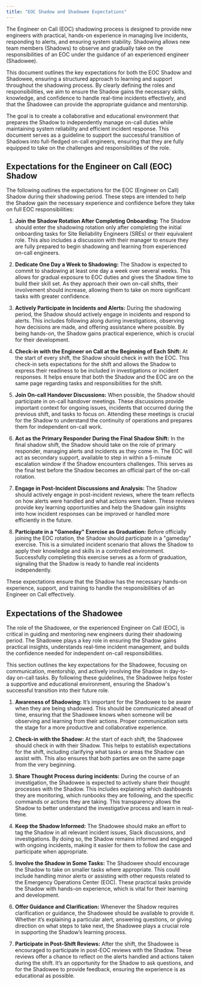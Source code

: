 ```yaml
---
title: "EOC Shadow and Shadowee Expectations"
---
```


The Engineer on Call (EOC) shadowing process is designed to provide new engineers with practical, hands-on experience in managing live incidents, responding to alerts, and ensuring system stability. Shadowing allows new team members (Shadows) to observe and gradually take on the responsibilities of an EOC under the guidance of an experienced engineer (Shadowee).

This document outlines the key expectations for both the EOC Shadow and Shadowee, ensuring a structured approach to learning and support throughout the shadowing process. By clearly defining the roles and responsibilities, we aim to ensure the Shadow gains the necessary skills, knowledge, and confidence to handle real-time incidents effectively, and that the Shadowee can provide the appropriate guidance and mentorship.

The goal is to create a collaborative and educational environment that prepares the Shadow to independently manage on-call duties while maintaining system reliability and efficient incident response. This document serves as a guideline to support the successful transition of Shadows into full-fledged on-call engineers, ensuring that they are fully equipped to take on the challenges and responsibilities of the role.

## Expectations for the Engineer on Call (EOC) Shadow

The following outlines the expectations for the EOC (Engineer on Call) Shadow during their shadowing period. These steps are intended to help the Shadow gain the necessary experience and confidence before they take on full EOC responsibilities:

1. **Join the Shadow Rotation After Completing Onboarding:** The Shadow should enter the shadowing rotation only after completing the initial onboarding tasks for Site Reliability Engineers (SREs) or their equivalent role. This also includes a discussion with their manager to ensure they are fully prepared to begin shadowing and learning from experienced on-call engineers.

1. **Dedicate One Day a Week to Shadowing:** The Shadow is expected to commit to shadowing at least one day a week over several weeks. This allows for gradual exposure to EOC duties and gives the Shadow time to build their skill set. As they approach their own on-call shifts, their involvement should increase, allowing them to take on more significant tasks with greater confidence.

1. **Actively Participate in Incidents and Alerts:** During the shadowing period, the Shadow should actively engage in incidents and respond to alerts. This includes following along during investigations, observing how decisions are made, and offering assistance where possible. By being hands-on, the Shadow gains practical experience, which is crucial for their development.

1. **Check-in with the Engineer on Call at the Beginning of Each Shift:** At the start of every shift, the Shadow should check in with the EOC. This check-in sets expectations for the shift and allows the Shadow to express their readiness to be included in investigations or incident responses. It helps ensure that both the Shadow and the EOC are on the same page regarding tasks and responsibilities for the shift.

1. **Join On-call Handover Discussions:** When possible, the Shadow should participate in on-call handover meetings. These discussions provide important context for ongoing issues, incidents that occurred during the previous shift, and tasks to focus on. Attending these meetings is crucial for the Shadow to understand the continuity of operations and prepares them for independent on-call work.

1. **Act as the Primary Responder During the Final Shadow Shift:** In the final shadow shift, the Shadow should take on the role of primary responder, managing alerts and incidents as they come in. The EOC will act as secondary support, available to step in within a 5-minute escalation window if the Shadow encounters challenges. This serves as the final test before the Shadow becomes an official part of the on-call rotation.

1. **Engage in Post-Incident Discussions and Analysis:** The Shadow should actively engage in post-incident reviews, where the team reflects on how alerts were handled and what actions were taken. These reviews provide key learning opportunities and help the Shadow gain insights into how incident responses can be improved or handled more efficiently in the future.

1. **Participate in a "Gameday" Exercise as Graduation:** Before officially joining the EOC rotation, the Shadow should participate in a "gameday" exercise. This is a simulated incident scenario that allows the Shadow to apply their knowledge and skills in a controlled environment. Successfully completing this exercise serves as a form of graduation, signaling that the Shadow is ready to handle real incidents independently.

These expectations ensure that the Shadow has the necessary hands-on experience, support, and training to handle the responsibilities of an Engineer on Call effectively.

## Expectations of the Shadowee

The role of the Shadowee, or the experienced Engineer on Call (EOC), is critical in guiding and mentoring new engineers during their shadowing period. The Shadowee plays a key role in ensuring the Shadow gains practical insights, understands real-time incident management, and builds the confidence needed for independent on-call responsibilities.

This section outlines the key expectations for the Shadowee, focusing on communication, mentorship, and actively involving the Shadow in day-to-day on-call tasks. By following these guidelines, the Shadowee helps foster a supportive and educational environment, ensuring the Shadow's successful transition into their future role.

1. **Awareness of Shadowing:** It’s important for the Shadowee to be aware when they are being shadowed. This should be communicated ahead of time, ensuring that the Shadowee knows when someone will be observing and learning from their actions. Proper communication sets the stage for a more productive and collaborative experience.

1. **Check-in with the Shadow:** At the start of each shift, the Shadowee should check in with their Shadow. This helps to establish expectations for the shift, including clarifying what tasks or areas the Shadow can assist with. This also ensures that both parties are on the same page from the very beginning.

1. **Share Thought Process during incidents:** During the course of an investigation, the Shadowee is expected to actively share their thought processes with the Shadow. This includes explaining which dashboards they are monitoring, which runbooks they are following, and the specific commands or actions they are taking. This transparency allows the Shadow to better understand the investigative process and learn in real-time.

1. **Keep the Shadow Informed:** The Shadowee should make an effort to tag the Shadow in all relevant incident issues, Slack discussions, and investigations. By doing so, the Shadow remains informed and engaged with ongoing incidents, making it easier for them to follow the case and participate when appropriate.

1. **Involve the Shadow in Some Tasks:** The Shadowee should encourage the Shadow to take on smaller tasks where appropriate. This could include handling minor alerts or assisting with other requests related to the Emergency Operations Center (EOC). These practical tasks provide the Shadow with hands-on experience, which is vital for their learning and development.

1. **Offer Guidance and Clarification:** Whenever the Shadow requires clarification or guidance, the Shadowee should be available to provide it. Whether it’s explaining a particular alert, answering questions, or giving direction on what steps to take next, the Shadowee plays a crucial role in supporting the Shadow’s learning process.

1. **Participate in Post-Shift Reviews:** After the shift, the Shadowee is encouraged to participate in post-EOC reviews with the Shadow. These reviews offer a chance to reflect on the alerts handled and actions taken during the shift. It’s an opportunity for the Shadow to ask questions, and for the Shadowee to provide feedback, ensuring the experience is as educational as possible.
